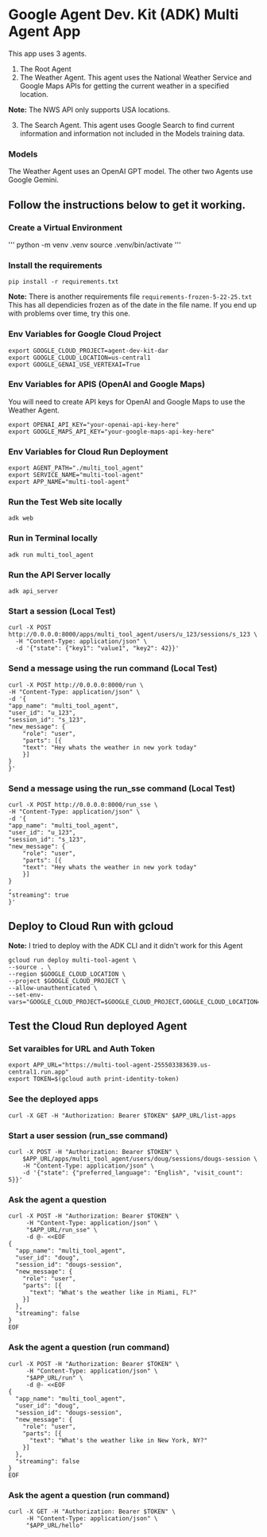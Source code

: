 # Google Agent Dev. Kit (ADK) Multi Agent App
This app uses 3 agents. 
1. The Root Agent
2. The Weather Agent. This agent uses the National Weather Service and Google Maps APIs for getting the current weather in a specified location. 

__Note:__ The NWS API only supports USA locations. 

3. The Search Agent. This agent uses Google Search to find current information and information not included in the Models training data. 

### Models
The Weather Agent uses an OpenAI GPT model. The other two Agents use Google Gemini. 

## Follow the instructions below to get it working. 

### Create a Virtual Environment
'''
python -m venv .venv
source .venv/bin/activate
'''

### Install the requirements
```
pip install -r requirements.txt
```
__Note:__ There is another requirements file `requirements-frozen-5-22-25.txt` This has all dependicies frozen as of the date in the file name. If you end up with problems over time, try this one. 

### Env Variables for Google Cloud Project
```
export GOOGLE_CLOUD_PROJECT=agent-dev-kit-dar
export GOOGLE_CLOUD_LOCATION=us-central1 
export GOOGLE_GENAI_USE_VERTEXAI=True
```

### Env Variables for APIS (OpenAI and Google Maps)
You will need to create API keys for OpenAI and Google Maps to use the Weather Agent. 
```
export OPENAI_API_KEY="your-openai-api-key-here"
export GOOGLE_MAPS_API_KEY="your-google-maps-api-key-here"
```

### Env Variables for Cloud Run Deployment
```
export AGENT_PATH="./multi_tool_agent" 
export SERVICE_NAME="multi-tool-agent"
export APP_NAME="multi-tool-agent"
```

### Run the Test Web site locally
```
adk web
```

### Run in Terminal locally
```
adk run multi_tool_agent
```

### Run the API Server locally
```
adk api_server
```

### Start a session (Local Test)
```
curl -X POST http://0.0.0.0:8000/apps/multi_tool_agent/users/u_123/sessions/s_123 \
  -H "Content-Type: application/json" \
  -d '{"state": {"key1": "value1", "key2": 42}}'
```

### Send a message using the run command (Local Test)
```
curl -X POST http://0.0.0.0:8000/run \
-H "Content-Type: application/json" \
-d '{
"app_name": "multi_tool_agent",
"user_id": "u_123",
"session_id": "s_123",
"new_message": {
    "role": "user",
    "parts": [{
    "text": "Hey whats the weather in new york today"
    }]
}
}'
```

### Send a message using the run_sse command (Local Test)
```
curl -X POST http://0.0.0.0:8000/run_sse \
-H "Content-Type: application/json" \
-d '{
"app_name": "multi_tool_agent",
"user_id": "u_123",
"session_id": "s_123",
"new_message": {
    "role": "user",
    "parts": [{
    "text": "Hey whats the weather in new york today"
    }]
}
,
"streaming": true
}'
```
## Deploy to Cloud Run with gcloud
__Note:__ I tried to deploy with the ADK CLI and it didn't work for this Agent

```
gcloud run deploy multi-tool-agent \
--source . \
--region $GOOGLE_CLOUD_LOCATION \
--project $GOOGLE_CLOUD_PROJECT \
--allow-unauthenticated \
--set-env-vars="GOOGLE_CLOUD_PROJECT=$GOOGLE_CLOUD_PROJECT,GOOGLE_CLOUD_LOCATION=$GOOGLE_CLOUD_LOCATION,GOOGLE_GENAI_USE_VERTEXAI=$GOOGLE_GENAI_USE_VERTEXAI,OPENAI_API_KEY=$OPENAI_API_KEY,GOOGLE_MAPS_API_KEY=$GOOGLE_MAPS_API_KEY"
```

## Test the Cloud Run deployed Agent

### Set varaibles for URL and Auth Token
```
export APP_URL="https://multi-tool-agent-255503383639.us-central1.run.app"
export TOKEN=$(gcloud auth print-identity-token)
```

### See the deployed apps
```
curl -X GET -H "Authorization: Bearer $TOKEN" $APP_URL/list-apps
```

### Start a user session (run_sse command)
```
curl -X POST -H "Authorization: Bearer $TOKEN" \
    $APP_URL/apps/multi_tool_agent/users/doug/sessions/dougs-session \
    -H "Content-Type: application/json" \
    -d '{"state": {"preferred_language": "English", "visit_count": 5}}'
```
### Ask the agent a question
```
curl -X POST -H "Authorization: Bearer $TOKEN" \
     -H "Content-Type: application/json" \
     "$APP_URL/run_sse" \
     -d @- <<EOF
{
  "app_name": "multi_tool_agent",
  "user_id": "doug",
  "session_id": "dougs-session",
  "new_message": {
    "role": "user",
    "parts": [{
      "text": "What's the weather like in Miami, FL?"
    }]
  },
  "streaming": false
}
EOF
```

### Ask the agent a question (run command)
```
curl -X POST -H "Authorization: Bearer $TOKEN" \
     -H "Content-Type: application/json" \
     "$APP_URL/run" \
     -d @- <<EOF
{
  "app_name": "multi_tool_agent",
  "user_id": "doug",
  "session_id": "dougs-session",
  "new_message": {
    "role": "user",
    "parts": [{
      "text": "What's the weather like in New York, NY?"
    }]
  },
  "streaming": false
}
EOF
```

### Ask the agent a question (run command)
```
curl -X GET -H "Authorization: Bearer $TOKEN" \
     -H "Content-Type: application/json" \
     "$APP_URL/hello"
```     
